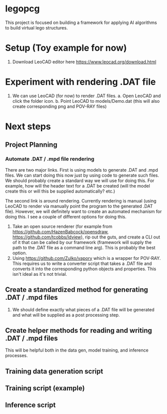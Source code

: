 # legopcg

This project is focused on building a framework for applying AI algorithms to build virtual lego structures.

# Setup (Toy example for now)
1. Download LeoCAD editor here https://www.leocad.org/download.html

# Experiment with rendering .DAT file
1. We can use LeoCAD (for now) to render .DAT files. 
    a. Open LeoCAD and click the folder icon.
    b. Point LeoCAD to models/Demo.dat (this will also create corresponding png and POV-RAY files)

# Next steps

## Project Planning

### Automate .DAT / .mpd file rendering

There are two major links. First is using models to generate .DAT and .mpd files. We can start doing this now just by using code to generate such files. We should probably create a standard way we will use for doing this. For example, how will the header text for a .DAT be created (will the model create this or will this be supplied automatically? etc.)

The second link is around rendering. Currently rendering is manual (using LeoCAD to render via manually point the program to the generated .DAT file). However, we will definitely want to create an automated mechanism for doing this. I see a couple of different options for doing this.

1. Take an open source renderer (for example from https://github.com/HazenBabcock/opensdraw, https://github.com/tcobbs/ldview), rip out the guts, and create a CLI out of it that can be called by our framework (framework will supply the path to the .DAT file as a command line arg). This is probably the best option.
2. Using https://github.com/Zulko/vapory which is a wrapper for POV-RAY. This requires us to write a converter script that takes a .DAT file and converts it into the corresponding python objects and properties. This isn't ideal as it's not trivial.

## Create a standardized method for generating .DAT / .mpd files
1. We should define exactly what pieces of a .DAT file will be generated and what will be supplied as a post processing step.

## Create helper methods for reading and writing .DAT / .mpd files
This will be helpful both in the data gen, model training, and inference processes.

## Training data generation script

## Training script (example)

## Inference script


